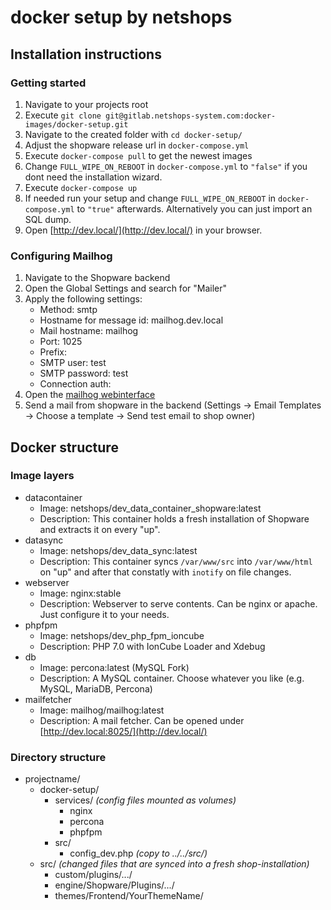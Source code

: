 # docker setup by netshops

## Installation instructions

### Getting started

1. Navigate to your projects root
2. Execute ``git clone git@gitlab.netshops-system.com:docker-images/docker-setup.git``
3. Navigate to the created folder with ``cd docker-setup/``
4. Adjust the shopware release url in ``docker-compose.yml``
5. Execute ``docker-compose pull`` to get the newest images
6. Change ``FULL_WIPE_ON_REBOOT`` in ``docker-compose.yml`` to ``"false"`` if you dont need the installation wizard.
7. Execute ``docker-compose up``
8. If needed run your setup and change ``FULL_WIPE_ON_REBOOT`` in ``docker-compose.yml`` to ``"true"`` afterwards. Alternatively you can just import an SQL dump.
9. Open [http://dev.local/](http://dev.local/) in your browser.

### Configuring Mailhog

1. Navigate to the Shopware backend
2. Open the Global Settings and search for "Mailer"
3. Apply the following settings:
    - Method: smtp
    - Hostname for message id: mailhog.dev.local
    - Mail hostname: mailhog
    - Port: 1025
    - Prefix:
    - SMTP user: test
    - SMTP password: test
    - Connection auth:
4. Open the [mailhog webinterface](http://may.local:8025/)
5. Send a mail from shopware in the backend (Settings -> Email Templates -> Choose a template -> Send test email to shop owner)

## Docker structure

### Image layers

* datacontainer
    * Image: netshops/dev_data_container_shopware:latest
    * Description: This container holds a fresh installation of Shopware and extracts it on every "up".
* datasync
    * Image: netshops/dev_data_sync:latest
    * Description: This container syncs ``/var/www/src`` into ``/var/www/html`` on "up" and after that constatly with ``inotify`` on file changes.
* webserver
    * Image: nginx:stable
    * Description: Webserver to serve contents. Can be nginx or apache. Just configure it to your needs.
* phpfpm
    * Image: netshops/dev_php_fpm_ioncube
    * Description: PHP 7.0 with IonCube Loader and Xdebug
* db
    * Image: percona:latest (MySQL Fork)
    * Description: A MySQL container. Choose whatever you like (e.g. MySQL, MariaDB, Percona)
* mailfetcher
    * Image: mailhog/mailhog:latest
    * Description: A mail fetcher. Can be opened under [http://dev.local:8025/](http://dev.local/)

### Directory structure
* projectname/
    * docker-setup/
        * services/ _(config files mounted as volumes)_
            * nginx
            * percona
            * phpfpm
        * src/
            * config_dev.php _(copy to ../../src/)_
    * src/ _(changed files that are synced into a fresh shop-installation)_
        * custom/plugins/.../
        * engine/Shopware/Plugins/.../
        * themes/Frontend/YourThemeName/